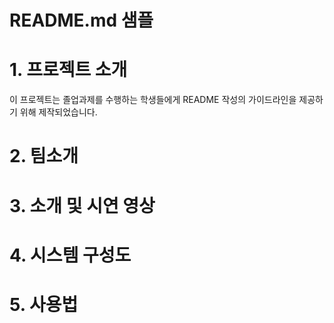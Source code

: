 # README.md 샘플

# 1. 프로젝트 소개

 이 프로젝트는 졸업과제를 수행하는 학생들에게 README 작성의 가이드라인을 제공하기 위해 제작되었습니다.

# 2. 팀소개
 


# 3. 소개 및 시연 영상

    

# 4. 시스템 구성도

# 5. 사용법



